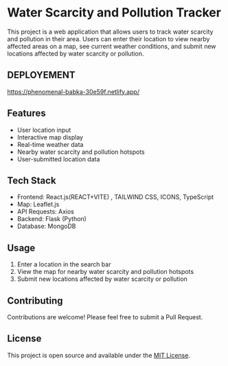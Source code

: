 # Water Scarcity and Pollution Tracker

This project is a web application that allows users to track water scarcity and pollution in their area. Users can enter their location to view nearby affected areas on a map, see current weather conditions, and submit new locations affected by water scarcity or pollution.

## DEPLOYEMENT
https://phenomenal-babka-30e59f.netlify.app/

## Features

- User location input
- Interactive map display
- Real-time weather data
- Nearby water scarcity and pollution hotspots
- User-submitted location data

## Tech Stack

- Frontend: React.js(REACT+VITE) , TAILWIND CSS, ICONS, TypeScript
- Map: Leaflet.js
- API Requests: Axios
- Backend: Flask (Python)
- Database: MongoDB

## Usage

1. Enter a location in the search bar
2. View the map for nearby water scarcity and pollution hotspots
3. Submit new locations affected by water scarcity or pollution

## Contributing

Contributions are welcome! Please feel free to submit a Pull Request.






## License

This project is open source and available under the [MIT License](LICENSE).
